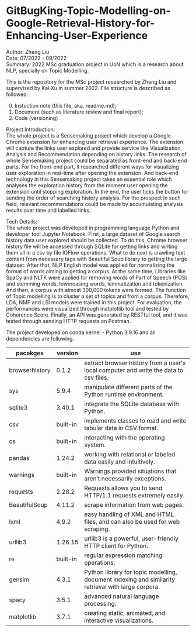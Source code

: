 # GitBugKing-Topic-Modelling-on-Google-Retrieval-History-for-Enhancing-User-Experience

Author: Zheng Liu  
Date: 07/2022 - 09/2022  
Summary: 2022 MSc graduation project in UoN which is a research about NLP, specially on Topic Modelling.

This is the repository for the MSc project researched by Zheng Liu and supervised by Kai Xu in summer 2022. File structure is described as followed:  

0. Instuction note (this file, aka, readme.md);  
1. Document (such as literature review and final report);  
2. Code (versioning)

Project Introduction:  
The whole project is a Sensemaking project which develop a Google Chrome extension for enhancing user retrieval experience. The extension will capture the links user explored and provide service like Visualization, Analysis and Recommendation depending on history links. The research of whole Sensemaking project could be separated as front-end and back-end parts. For the front-end part, it researched different ways for visualizing user exploration in real-time after opening the extension. And back-end technology in this Sensemaking project takes an essential role which analyses the exploration history from the moment user opening the extension until stopping exploration. In the end, the user ticks the button for sending the order of searching history analysis. For the prospect in such field, relevant recommendations could be made by accumulating analysis results over time and labelled links.

Tech Details:  
The whole project was developed in programming language Python and developer tool Jupyter Notebook. First, a large dataset of Google search history data user explored should be collected. To do this, Chrome browser history file will be accessed through SQLite for getting links and writing them all in a csv by file IOFlow operations. What to do next is crawling text content from necessary tags with Beautiful Soup library to getting the large dataset. After that, NLP English model was applied for normalizing the format of words aiming to getting a corpus. At the same time, Libraries like SpaCy and NLTK were applied for removing words of Part of Speech (POS) and stemming words, lowercasing words, lemmatization and tokenization. And then, a corpus with almost 300,000 tokens were formed. The function of Topic modelling is to cluster a set of topics and from a corpus. Therefore, LDA, NMF and LSI models were trained in this project. For evaluation, the performances were visualized through matplotlib tool and tested by Coherence Score. Finally, an API was generated by RESTful tool, and it was tested through sending HTTP requests on Postman.

The project developed on conda kernel - Python 3.9.16 and all dependencies are following.

| pacakges | version | use |
| ----  | ----  | ---- |
| browserhistory | 0.1.2 | extract browser history from a user's local computer and write the data to csv files. |
| sys | 5.9.4 | manipulate different parts of the Python runtime environment. |
| sqlite3 | 3.40.1 | integrate the SQLite database with Python. |
| csv | built-in | implements classes to read and write tabular data in CSV format. |
| os | built-in | interacting with the operating system. |
| pandas | 1.24.2 | working with relational or labeled data easily and intuitively. |
| warnings | built-in | Warnings provided situations that aren’t necessarily exceptions. |
| requests | 2.28.2 | Requests allows you to send HTTP/1.1 requests extremely easily. |
| BeautifulSoup | 4.11.2 | scrape information from web pages. |
| lxml | 4.9.2 | easy handling of XML and HTML files, and can also be used for web scraping. |
| urllib3 | 1.26.15 | urllib3 is a powerful, user-friendly HTTP client for Python. |
| re | built-in | regular expression matching operations. |
| gensim | 4.3.1 | Python library for topic modelling, document indexing and similarity retrieval with large corpora. |
| spacy | 3.5.1 | advanced natural language processing. |
| matplotlib | 3.7.1 | creating static, animated, and interactive visualizations. |  

